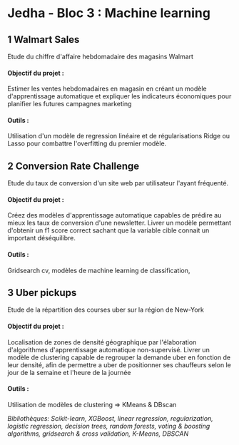 # Jedha - Bloc 3 : Machine learning



## 1 Walmart Sales

Etude du chiffre d'affaire hebdomadaire des magasins Walmart 

#### Objectif du projet : 

Estimer les ventes hebdomadaires en magasin en créant un modèle d'apprentissage automatique et expliquer les indicateurs économiques pour planifier les futures campagnes marketing

#### Outils : 

Utilisation d'un modèle de regression linéaire et de régularisations Ridge ou Lasso pour combattre l'overfitting du premier modèle.



## 2 Conversion Rate Challenge

Etude du taux de conversion d'un site web par utilisateur l'ayant fréquenté. 

#### Objectif du projet : 

Créez des modèles d'apprentissage automatique capables de prédire au mieux les taux de conversion d'une newsletter. 
Livrer un modèle permettant d'obtenir un f1 score correct sachant que la variable cible connait un important déséquilibre. 

#### Outils : 

Gridsearch cv, modèles de machine learning de classification,


## 3 Uber pickups

Etude de la répartition des courses uber sur la région de New-York 

#### Objectif du projet : 

Localisation de zones de densité géographique par l'élaboration d'algorithmes d'apprentissage automatique non-supervisé. 
Livrer un modèle de clustering capable de regrouper la demande uber en fonction de leur densité, afin de permettre a uber de positionner ses chauffeurs selon le jour de la semaine et l'heure de la journée 

#### Outils : 

Utilisation de modèles de clustering => KMeans & DBscan



_Bibliothèques: Scikit-learn, XGBoost, linear regression, regularization, logistic regression, decision trees, random forests, voting & boosting algorithms, gridsearch & cross validation, K-Means, DBSCAN_ 
